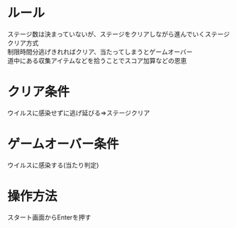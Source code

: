 # ルール
ステージ数は決まっていないが、ステージをクリアしながら進んでいくステージクリア方式  
制限時間分逃げきれればクリア、当たってしまうとゲームオーバー  
道中にある収集アイテムなどを拾うことでスコア加算などの恩恵 

# クリア条件
ウイルスに感染せずに逃げ延びる⇒ステージクリア  

# ゲームオーバー条件

ウイルスに感染する(当たり判定)  

# 操作方法
スタート画面からEnterを押す  
